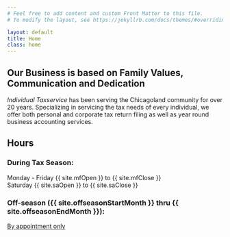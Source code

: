 ```yaml
---
# Feel free to add content and custom Front Matter to this file.
# To modify the layout, see https://jekyllrb.com/docs/themes/#overriding-theme-defaults

layout: default
title: Home
class: home
---
```


<h2>Our Business is based on Family Values, Communication and Dedication</h2>

<em>Individual Taxservice</em> has been serving the Chicagoland community for over 20 years. Specializing in servicing the tax needs of every individual, we offer both personal and corporate tax return filing as well as year round business accounting services.

<h2>Hours</h2>
<h3>During Tax Season:</h3>
Monday - Friday {{ site.mfOpen }} to {{ site.mfClose }}<br>
Saturday {{ site.saOpen }} to {{ site.saClose }}

<h3>Off-season ({{ site.offseasonStartMonth }} thru {{ site.offseasonEndMonth }}):</h3>
<a href="">By appointment only</a>